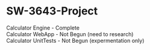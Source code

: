 # SW-3643-Project

Calculator Engine - Complete  
Calculator WebApp - Not Begun (need to research)   
Calculator UnitTests - Not Begun (expermentation only)
